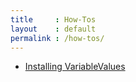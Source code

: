 ```yaml
---
title     : How-Tos
layout    : default
permalink : /how-tos/
---
```


- [Installing VariableValues](install)